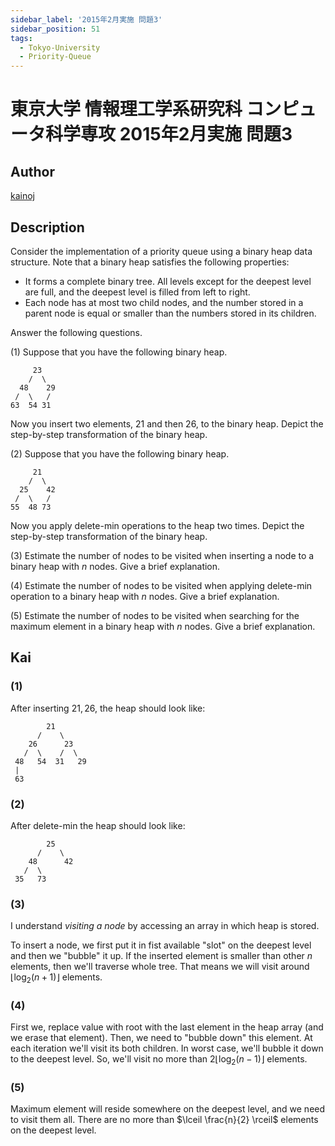 ```yaml
---
sidebar_label: '2015年2月実施 問題3'
sidebar_position: 51
tags:
  - Tokyo-University
  - Priority-Queue
---
```

# 東京大学 情報理工学系研究科 コンピュータ科学専攻 2015年2月実施 問題3

## **Author**
[kainoj](https://github.com/kainoj/utokyo-cs)

## **Description**
Consider the implementation of a priority queue using a binary heap data structure.
Note that a binary heap satisfies the following properties:

- It forms a complete binary tree. All levels except for the deepest level are full, and the deepest level is filled from left to right.
- Each node has at most two child nodes, and the number stored in a parent node is equal or smaller than the numbers stored in its children.

Answer the following questions.

(1) Suppose that you have the following binary heap.

```text
     23
    /  \
  48    29
 /  \   /
63  54 31
```

Now you insert two elements, 21 and then 26, to the binary heap. 
Depict the step-by-step transformation of the binary heap.

(2) Suppose that you have the following binary heap.

```text
     21
    /  \
  25    42
 /  \   /
55  48 73
```

Now you apply delete-min operations to the heap two times. Depict the step-by-step transformation of the binary heap.

(3) Estimate the number of nodes to be visited when inserting a node to a binary heap with $n$ nodes. Give a brief explanation.

(4) Estimate the number of nodes to be visited when applying delete-min operation to a binary heap with $n$ nodes. Give a brief explanation.

(5) Estimate the number of nodes to be visited when searching for the maximum element in a binary heap with $n$ nodes. Give a brief explanation.

## **Kai**
### (1)
After inserting $21, 26$, the heap should look like:

```text
        21
      /    \
    26      23
   /  \    /  \
 48   54  31   29
 |
 63
```

### (2)
After delete-min the heap should look like:

```text
        25
      /    \
    48      42
   /  \
 35   73
```

### (3)
I understand *visiting a node* by accessing an array in which heap is stored.

To insert a node, we first put it in fist available "slot" on the deepest level and then we "bubble" it up.
If the inserted element is smaller than other $n$ elements, then we'll traverse whole tree.
That means we will visit around $\lfloor \log_2 (n+1)\rfloor$ elements.

### (4)
First we, replace value with root with the last element in the heap array (and we erase that element).
Then, we need to "bubble down" this element.
At each iteration we'll visit its both children.
In worst case, we'll bubble it down to the deepest level.
So, we'll visit no more than $2 \lfloor \log_2 (n-1) \rfloor$ elements.

### (5)
Maximum element will reside somewhere on the deepest level, and we need to visit them all.
There are no more than $\lceil \frac{n}{2} \rceil$ elements on the deepest level.
